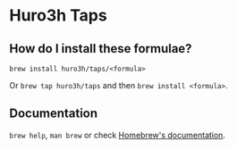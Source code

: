 # Huro3h Taps

## How do I install these formulae?

`brew install huro3h/taps/<formula>`

Or `brew tap huro3h/taps` and then `brew install <formula>`.

## Documentation

`brew help`, `man brew` or check [Homebrew's documentation](https://docs.brew.sh).
